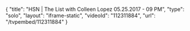 {
    "title": "HSN | The List with Colleen Lopez 05.25.2017 - 09 PM",
    "type": "solo",
    "layout": "iframe-static",
    "videoId": "112311884",
    "url": "\/tvpembed\/112311884"
}